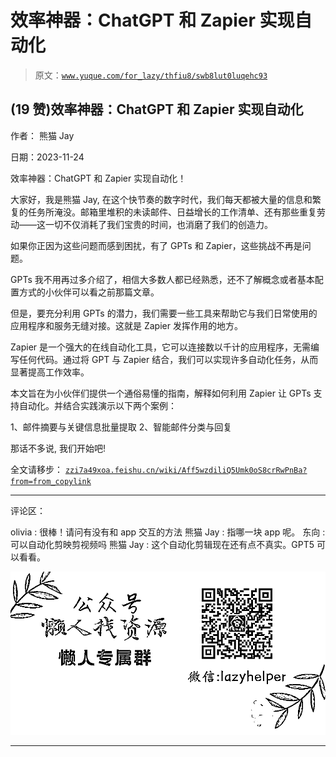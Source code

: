 # 效率神器：ChatGPT 和 Zapier 实现自动化

> 原文：[`www.yuque.com/for_lazy/thfiu8/swb8lut0luqehc93`](https://www.yuque.com/for_lazy/thfiu8/swb8lut0luqehc93)

## (19 赞)效率神器：ChatGPT 和 Zapier 实现自动化

作者： 熊猫 Jay

日期：2023-11-24

效率神器：ChatGPT 和 Zapier 实现自动化！

大家好，我是熊猫 Jay, 在这个快节奏的数字时代，我们每天都被大量的信息和繁复的任务所淹没。邮箱里堆积的未读邮件、日益增长的工作清单、还有那些重复劳动——这一切不仅消耗了我们宝贵的时间，也消磨了我们的创造力。

如果你正因为这些问题而感到困扰，有了 GPTs 和 Zapier，这些挑战不再是问题。

GPTs 我不用再过多介绍了，相信大多数人都已经熟悉，还不了解概念或者基本配置方式的小伙伴可以看之前那篇文章。

但是，要充分利用 GPTs 的潜力，我们需要一些工具来帮助它与我们日常使用的应用程序和服务无缝对接。这就是 Zapier 发挥作用的地方。

Zapier 是一个强大的在线自动化工具，它可以连接数以千计的应用程序，无需编写任何代码。通过将 GPT 与 Zapier 结合，我们可以实现许多自动化任务，从而显著提高工作效率。

本文旨在为小伙伴们提供一个通俗易懂的指南，解释如何利用 Zapier 让 GPTs 支持自动化。并结合实践演示以下两个案例：

1、邮件摘要与关键信息批量提取
2、智能邮件分类与回复

那话不多说, 我们开始吧!

全文请移步： [`zzi7a49xoa.feishu.cn/wiki/Aff5wzdiliQ5Umk0oS8crRwPnBa?from=from_copylink`](https://zzi7a49xoa.feishu.cn/wiki/Aff5wzdiliQ5Umk0oS8crRwPnBa?from=from_copylink)

* * *

评论区：

olivia : 很棒！请问有没有和 app 交互的方法
熊猫 Jay : 指哪一块 app 呢。
东向 : 可以自动化剪映剪视频吗
熊猫 Jay : 这个自动化剪辑现在还有点不真实。GPT5 可以看看。

![](img/1c37d505930596d12a88ab23e11aa07a.png)

* * *